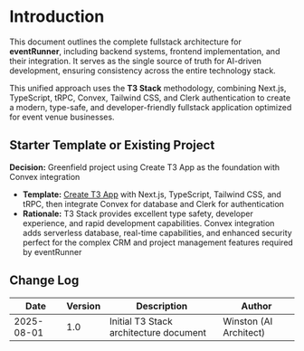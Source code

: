 # Introduction

This document outlines the complete fullstack architecture for **eventRunner**, including backend systems, frontend implementation, and their integration. It serves as the single source of truth for AI-driven development, ensuring consistency across the entire technology stack.

This unified approach uses the **T3 Stack** methodology, combining Next.js, TypeScript, tRPC, Convex, Tailwind CSS, and Clerk authentication to create a modern, type-safe, and developer-friendly fullstack application optimized for event venue businesses.

## Starter Template or Existing Project

**Decision:** Greenfield project using Create T3 App as the foundation with Convex integration
- **Template:** [Create T3 App](https://create.t3.gg/) with Next.js, TypeScript, Tailwind CSS, and tRPC, then integrate Convex for database and Clerk for authentication
- **Rationale:** T3 Stack provides excellent type safety, developer experience, and rapid development capabilities. Convex integration adds serverless database, real-time capabilities, and enhanced security perfect for the complex CRM and project management features required by eventRunner

## Change Log

| Date | Version | Description | Author |
|------|---------|-------------|--------|
| 2025-08-01 | 1.0 | Initial T3 Stack architecture document | Winston (AI Architect) |
